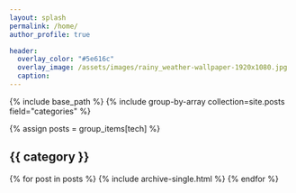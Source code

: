 ```yaml
---
layout: splash
permalink: /home/
author_profile: true

header:
  overlay_color: "#5e616c"
  overlay_image: /assets/images/rainy_weather-wallpaper-1920x1080.jpg
  caption:
---
```


{% include base_path %}
{% include group-by-array collection=site.posts field="categories" %}


  {% assign posts = group_items[tech] %}
  <h2 id="{{ category | slugify }}" class="archive__subtitle">{{ category }}</h2>
  {% for post in posts %}
    {% include archive-single.html %}
  {% endfor %}
